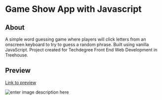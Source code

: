 
# Game Show App with Javascript

## About

A simple word guessing game where players will click letters from an onscreen keyboard to try to guess a random phrase. Built using vanilla JavaScript.
Project created for Techdegree Front End Web Development  in Treehouse.

## Preview


[Link to preview](https://stanleyz94.github.io/techdegree-project-6/)


![enter image description here](https://i.ibb.co/DYt0CB1/work3-large.png)




